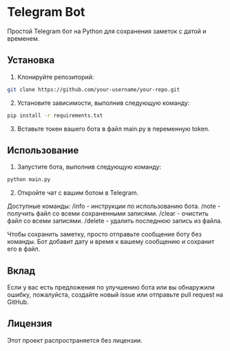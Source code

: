 # Telegram Bot

Простой Telegram бот на Python для сохранения заметок с датой и временем.

## Установка

1. Клонируйте репозиторий:

```sh
git clone https://github.com/your-username/your-repo.git
```
2. Установите зависимости, выполнив следующую команду:

```sh
pip install -r requirements.txt
```
3. Вставьте токен вашего бота в файл main.py в переменную token.

## Использование

1. Запустите бота, выполнив следующую команду:

```sh
python main.py
```
2. Откройте чат с вашим ботом в Telegram.

Доступные команды:
    /info - инструкции по использованию бота.
    /note - получить файл со всеми сохраненными записями.
    /clear - очистить файл со всеми записями.
    /delete - удалить последнюю запись из файла.

Чтобы сохранить заметку, просто отправьте сообщение боту без команды. Бот добавит дату и время к вашему сообщению и сохранит его в файл.

## Вклад

Если у вас есть предложения по улучшению бота или вы обнаружили ошибку, пожалуйста, создайте новый issue или отправьте pull request на GitHub.

## Лицензия

Этот проект распространяется без лицензии.
